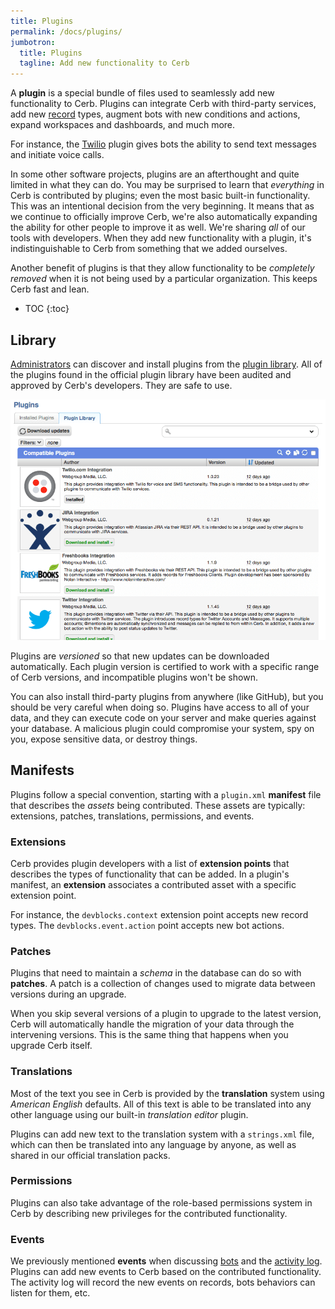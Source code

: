 ```yaml
---
title: Plugins
permalink: /docs/plugins/
jumbotron:
  title: Plugins
  tagline: Add new functionality to Cerb
---
```


A **plugin** is a special bundle of files used to seamlessly add new functionality to Cerb. Plugins can integrate Cerb with third-party services, add new [record](/docs/records) types, augment bots with new conditions and actions, expand workspaces and dashboards, and much more.

For instance, the [Twilio](/docs/plugins/wgm.twilio) plugin gives bots the ability to send text messages and initiate voice calls.

In some other software projects, plugins are an afterthought and quite limited in what they can do. You may be surprised to learn that _everything_ in Cerb is contributed by plugins; even the most basic built-in functionality. This was an intentional decision from the very beginning.  It means that as we continue to officially improve Cerb, we're also automatically expanding the ability for other people to improve it as well. We're sharing _all_ of our tools with developers. When they add new functionality with a plugin, it's indistinguishable to Cerb from something that we added ourselves.

Another benefit of plugins is that they allow functionality to be _completely removed_ when it is not being used by a particular organization. This keeps Cerb fast and lean.

* TOC
{:toc}

## Library

[Administrators](/docs/workers) can discover and install plugins from the [plugin library](/docs/setup/plugin-library).  All of the plugins found in the official plugin library have been audited and approved by Cerb's developers. They are safe to use.

<div class="cerb-screenshot">
<img src="/assets/images/docs/using-cerb/plugins/plugin_library.png" class="screenshot">
</div>

Plugins are _versioned_ so that new updates can be downloaded automatically. Each plugin version is certified to work with a specific range of Cerb versions, and incompatible plugins won't be shown.

<div class="cerb-box warning">
	<p>You can also install third-party plugins from anywhere (like GitHub), but you should be very careful when doing so.  Plugins have access to all of your data, and they can execute code on your server and make queries against your database.  A malicious plugin could compromise your system, spy on you, expose sensitive data, or destroy things.</p>
</div>

## Manifests

Plugins follow a special convention, starting with a `plugin.xml` **manifest** file that describes the _assets_ being contributed. These assets are typically: extensions, patches, translations, permissions, and events.

### Extensions

Cerb provides plugin developers with a list of **extension points** that describes the types of functionality that can be added. In a plugin's manifest, an **extension** associates a contributed asset with a specific extension point.

For instance, the `devblocks.context` extension point accepts new record types. The `devblocks.event.action` point accepts new bot actions.

### Patches

Plugins that need to maintain a _schema_ in the database can do so with **patches**. A patch is a collection of changes used to migrate data between versions during an upgrade.

When you skip several versions of a plugin to upgrade to the latest version, Cerb will automatically handle the migration of your data through the intervening versions.  This is the same thing that happens when you upgrade Cerb itself.

### Translations

Most of the text you see in Cerb is provided by the **translation** system using _American English_ defaults. All of this text is able to be translated into any other language using our built-in _translation editor_ plugin.

Plugins can add new text to the translation system with a `strings.xml` file, which can then be translated into any language by anyone, as well as shared in our official translation packs.

### Permissions

Plugins can also take advantage of the role-based permissions system in Cerb by describing new privileges for the contributed functionality.

### Events

We previously mentioned **events** when discussing [bots](/docs/bots) and the [activity log](/docs/records#activity-log). Plugins can add new events to Cerb based on the contributed functionality. The activity log will record the new events on records, bots behaviors can listen for them, etc.
